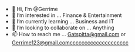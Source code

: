 - 👋 Hi, I’m @Gerrime
- 👀 I’m interested in ... Finance & Entertainment
- 🌱 I’m currently learning ... Business and IT
- 💞️ I’m looking to collaborate on ... Anything
- 📫 How to reach me ...
Gatspitta@gmail.com or Gerrime123@gmail.comcccccccccccccccccccc

